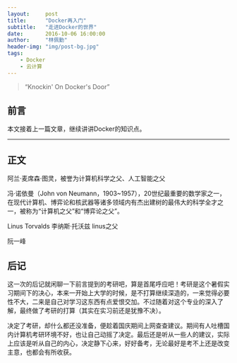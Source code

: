 ```yaml
---
layout:     post
title:      "Docker再入门"
subtitle:   "走进Docker的世界"
date:       2016-10-06 16:00:00
author:     "林佩勤"
header-img: "img/post-bg.jpg"
tags:
    - Docker
    - 云计算
---
```


> “Knockin' On Docker's Door”


## 前言

本文接着上一篇文章，继续讲讲Docker的知识点。

---

## 正文

阿兰·麦席森·图灵，被誉为计算机科学之父、人工智能之父

冯·诺依曼（John von Neumann，1903~1957），20世纪最重要的数学家之一，在现代计算机、博弈论和核武器等诸多领域内有杰出建树的最伟大的科学全才之一，被称为“计算机之父”和“博弈论之父”。

Linus Torvalds 李纳斯·托沃兹 linus之父

阮一峰

## 后记

这一次的后记就闲聊一下前言提到的考研吧，算是首尾呼应吧！考研是这个暑假实习期间下的决心，本来一开始上大学的时候，是不打算继续深造的，一来觉得必要性不大，二来是自己对学习这东西有点爱恨交加。不过随着对这个专业的深入了解，最终做了考研的打算（其实在实习前还是犹豫不决）。

决定了考研，却什么都还没准备，便趁着国庆期间上网查查建议。期间有人吐槽国内计算机考研环境不好，也让自己动摇了决定。最后还是听从一些人的建议，实际上应该是听从自己的内心，决定静下心来，好好备考，无论最好是考不上还是改变主意，也都会有所收获。
